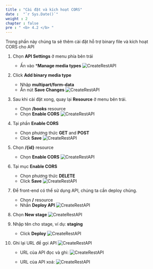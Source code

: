 ```yaml
---
title : "Cài đặt và kích hoạt CORS"
date :  "`r Sys.Date()`" 
weight : 2
chapter : false
pre : " <b> 4.2 </b> "
---
```

Trong phần này chúng ta sẽ thêm cài đặt hỗ trợ binary file và kích hoạt CORS cho API
1. Chọn **API Settings** ở menu phía bên trái
    - Ấn vào ***Manage media types**
![CreateRestAPI](/images/1/55.png?width=90pc)

2. Click **Add binary media type**
    - Nhập **multipart/form-data**
    - Ấn nút **Save Changes**
![CreateRestAPI](/images/1/56.png?width=90pc)

3. Sau khi cài đặt xong, quay lại **Resource** ở menu bên trái.
    - Chọn **/books** resource
    - Chọn **Enable CORS**
![CreateRestAPI](/images/1/57.png?width=90pc)

4. Tại phần **Enable CORS**
    - Chọn phương thức **GET** and **POST** 
    - Click **Save**
![CreateRestAPI](/images/1/58.png?width=90pc)

6. Chọn **/{id}** resource
    - Chọn **Enable CORS**
![CreateRestAPI](/images/1/59.png?width=90pc)

7. Tại mục **Enable CORS**
    - Chọn phương thức **DELETE** 
    - Click **Save**
![CreateRestAPI](/images/1/60.png?width=90pc)

9. Để front-end có thể sử dụng API, chúng ta cần deploy chúng.
    - Chọn **/** resource
    - Nhấn **Deploy API**
![CreateRestAPI](/images/1/61.png?width=90pc)

10. Chọn **New stage**
![CreateRestAPI](/images/1/62.png?width=90pc)
11. Nhập tên cho stage, ví dụ: **staging**
    - Click **Deploy**
![CreateRestAPI](/images/1/63.png?width=90pc)

12. Ghi lại URL để gọi API
![CreateRestAPI](/images/1/64.png?width=90pc)


    - URL của API đọc và ghi:
![CreateRestAPI](/images/1/65.png?width=90pc)

    - URL của API xoá:
![CreateRestAPI](/images/1/67.png?width=90pc)